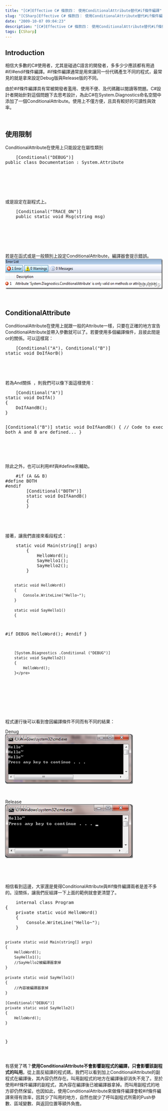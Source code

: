 ```yaml
---
title: "[C#]Effective C# 條款四： 使用ConditionalAttribute替代#if條件編譯"
slug: "[CSharp]Effective C# 條款四： 使用ConditionalAttribute替代#if條件編譯"
date: "2009-10-07 09:04:23"
description: "[C#]Effective C# 條款四： 使用ConditionalAttribute替代#if條件編譯"
tags: [CSharp]
---
```


<h2>
	Introduction</h2>
<p>
	相信大多數的C#使用者，尤其是碰過C語言的開發者，多多少少應該都有用過#if/#endif條件編譯。#if條件編譯通常是用來讓同一份代碼產生不同的程式，最常見的就是拿來設定Debug版與Release版的不同。</p>
<p>
	由於#if條件編譯具有常被開發者濫用、使用不便、及代碼難以閱讀等問題。C#設計者開始針對這個問題下去思考設計，為此C#在System.Diagnostics命名空間中添加了一個ConditionalAttribute。使用上不僅方便，且具有較好的可讀性與效率。</p>
<p>
	 </p>
<h2>
	使用限制</h2>
<p>
	ConditionalAttribute在使用上只能設定在屬性類別 </p>
<div class="wlWriterEditableSmartContent" id="scid:812469c5-0cb0-4c63-8c15-c81123a09de7:3325208b-e7f9-499b-bec0-087eaa634f87" style="padding-bottom: 0px; margin: 0px; padding-left: 0px; padding-right: 0px; display: inline; float: none; padding-top: 0px">
	<pre class="c#:nocontrols" name="code">
	[Conditional("DEBUG")]
public class Documentation : System.Attribute</pre>
</div>
<p>
	 </p>
<p>
	 </p>
<p>
	 </p>
<p>
	或是設定在副程式上。 </p>
<div class="wlWriterEditableSmartContent" id="scid:812469c5-0cb0-4c63-8c15-c81123a09de7:fc52433b-335a-495d-91c4-e3ebbbf10498" style="padding-bottom: 0px; margin: 0px; padding-left: 0px; padding-right: 0px; display: inline; float: none; padding-top: 0px">
	<pre class="c#:nocontrols" name="code">
	[Conditional("TRACE_ON")]
    public static void Msg(string msg)
</pre>
</div>
<p>
	 </p>
<p>
	 </p>
<p>
	 </p>
<p>
	若是在函式或是一般類別上設定ConditionalAttribute，編譯器會提示錯誤。<br />
	<img alt="image" border="0" height="97" src="\images\posts\10935\image_thumb_2.png" style="border-right-width: 0px; display: inline; border-top-width: 0px; border-bottom-width: 0px; border-left-width: 0px" title="image" width="561" /></p>
<p>
	 </p>
<h2>
	ConditionalAttribute</h2>
<p>
	ConditionalAttribute在使用上就跟一般的Attribute一樣，只要在正確的地方宣告ConditionalAttribute並帶入參數就可以了。若要使用多個編譯條件，且彼此間是or的關係。可以這樣寫： </p>
<div class="wlWriterEditableSmartContent" id="scid:812469c5-0cb0-4c63-8c15-c81123a09de7:35221c97-1db7-4ec4-ac3c-846a61b044f4" style="padding-bottom: 0px; margin: 0px; padding-left: 0px; padding-right: 0px; display: inline; float: none; padding-top: 0px">
	<pre class="c#:nocontrols" name="code">
	[Conditional("A"), Conditional("B")]
static void DoIfAorB()
</pre>
</div>
<p>
	 </p>
<p>
	 </p>
<p>
	若為And關係  ，則我們可以像下面這樣使用：</p>
<div class="wlWriterEditableSmartContent" id="scid:812469c5-0cb0-4c63-8c15-c81123a09de7:44bf6e3a-4e84-4b3f-8fbc-77a7c0eb052f" style="padding-bottom: 0px; margin: 0px; padding-left: 0px; padding-right: 0px; display: inline; float: none; padding-top: 0px">
	<pre class="c#:nocontrols" name="code">
	[Conditional("A")]
static void DoIfA()
{
    DoIfAandB();
}

[Conditional("B")]
static void DoIfAandB()
{
    // Code to execute when both A and B are defined...
}
</pre>
</div>
<p>
	 </p>
<p>
	 </p>
<p>
	除此之外，也可以利用#if與#define來輔助。 </p>
<div class="wlWriterEditableSmartContent" id="scid:812469c5-0cb0-4c63-8c15-c81123a09de7:712f0c22-43bd-4976-b85b-5f1d2dcdd87d" style="padding-bottom: 0px; margin: 0px; padding-left: 0px; padding-right: 0px; display: inline; float: none; padding-top: 0px">
	<pre class="c#:nocontrols" name="code">
	#if (A &amp;&amp; B)
#define BOTH
#endif
        [Conditional("BOTH")]
        static void DoIfAandB()
        {
        }</pre>
</div>
<p>
	 </p>
<p>
	 </p>
<p>
	接著，讓我們直接來看段程式： </p>
<div class="wlWriterEditableSmartContent" id="scid:812469c5-0cb0-4c63-8c15-c81123a09de7:2fc4871d-e4fa-424f-a157-ab9450275576" style="padding-bottom: 0px; margin: 0px; padding-left: 0px; padding-right: 0px; display: inline; float: none; padding-top: 0px">
	<pre class="c#:nocontrols" name="code">
	static void Main(string[] args)
        {
            HelloWord();
            SayHello1();
            SayHello2();
        }

        static void HelloWord()
        {
            Console.WriteLine("Hello~");
        }

        static void SayHello1()
        {
#if DEBUG
            HelloWord();
#endif
        }

        [System.Diagnostics .Conditional ("DEBUG")]
        static void SayHello2()
        {
            HelloWord();
        }</pre>
</div>
<p>
	 </p>
<p>
	 </p>
<p>
	 </p>
<p>
	程式運行後可以看到會因編譯條件不同而有不同的結果：</p>
<p>
	Denug<br />
	<img alt="image" border="0" height="159" src="\images\posts\10935\image_thumb_1.png" style="border-right-width: 0px; display: inline; border-top-width: 0px; border-bottom-width: 0px; border-left-width: 0px" title="image" width="409" /></p>
<p>
	 </p>
<p>
	Release<br />
	<img alt="image" border="0" height="172" src="\images\posts\10935\image_thumb.png" style="border-right-width: 0px; display: inline; border-top-width: 0px; border-bottom-width: 0px; border-left-width: 0px" title="image" width="409" /></p>
<p>
	  </p>
<p>
	 </p>
<p>
	相信看到這邊，大家還是覺得ConditionalAttribute與#if條件編譯兩者是差不多的。沒關係，讓我們反組譯一下上面的範例就會更清楚了。</p>
<div class="wlWriterEditableSmartContent" id="scid:812469c5-0cb0-4c63-8c15-c81123a09de7:63d5577a-e1c6-4b7f-8f96-716ff9ba01b3" style="padding-bottom: 0px; margin: 0px; padding-left: 0px; padding-right: 0px; display: inline; float: none; padding-top: 0px">
	<pre class="c#:nocontrols" name="code">
	internal class Program
{
    private static void HelloWord()
    {
        Console.WriteLine("Hello~");
    }

    private static void Main(string[] args)
    {
        HelloWord();
        SayHello1();
        //SayHello2被編譯器拿掉
    }

    private static void SayHello1()
    {
        //內容被編譯器拿掉
    }

    [Conditional("DEBUG")]
    private static void SayHello2()
    {
        HelloWord();
    }
}</pre>
</div>
<p>
	 </p>
<p>
	有感覺了嗎？<strong>使用ConditionalAttribute不會影響副程式的編譯，只會影響該副程式的叫用</strong>。從上面反組譯的程式碼，我們可以看到加上ConditionalAttribute的副程式在編譯後，其內容仍然存在。叫用副程式的地方在編譯後卻消失不見了。至於使用#if條件編譯的副程式，其內容在編譯後已被編譯器拿掉。而叫用副程式的地方卻仍然保留。也因如此，使用ConditionalAttribute來做條件編譯會較#if條件編譯來得有效率，因其少了叫用的地方，自然也就少了呼叫副程式所需的Push參數、區域變數、與返回位置等額外負擔。</p>

